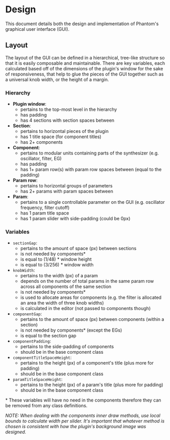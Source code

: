 # Design

This document details both the design and implementation of Phantom's graphical user interface (GUI).

## Layout

The layout of the GUI can be defined in a hierarchical, tree-like structure so that it is easily composable and maintainable. There are key variables, each calculated based off of the dimensions of the plugin's window for the sake of responsiveness, that help to glue the pieces of the GUI together such as a universal knob width, or the height of a margin.

### Hierarchy

- __Plugin window__:
    - pertains to the top-most level in the hierarchy
    - has padding
    - has 4 sections with section spaces between
- __Section__:
    - pertains to horizontal pieces of the plugin
    - has 1 title space (for component titles)
    - has 2+ components
- __Component__:
    - pertains to modular units containing parts of the synthesizer (e.g. oscillator, filter, EG)
    - has padding
    - has 1+ param row(s) with param row spaces between (equal to the padding)
- __Param row__:
    - pertains to horizontal groups of parameters 
    - has 2+ params with param spaces between
- __Param__:
    - pertains to a single controllable parameter on the GUI (e.g. oscillator frequency, filter cutoff)
    - has 1 param title space
    - has 1 param slider with side-padding (could be 0px)

### Variables

- `sectionGap`:
    - pertains to the amount of space (px) between sections
    - is not needed by components*
    - is equal to (1/48) * window height
    - is equal to (3/256) * window width
- `knobWidth`:
    - pertains to the width (px) of a param
    - depends on the number of total params in the same param row across all components of the same section
    - is not needed by components*
    - is used to allocate areas for components (e.g. the filter is allocated an area the width of three knob widths)
    - is calculated in the editor (not passed to components though)
- `componentGap`:
    - pertains to the amount of space (px) between components (within a section)
    - is not needed by components* (except the EGs)
    - is equal to the section gap
- `componentPadding`:
    - pertains to the side-padding of components
    - should be in the base component class
- `componentTitleSpaceHeight`:
    - pertains to the height (px) of a component's title (plus more for padding)
    - should be in the base component class
- `paramTitleSpaceHeight`:
    - pertains to the height (px) of a param's title (plus more for padding)
    - should be in the base component class

\* These variables will have no need in the components therefore they can be removed from any class definitions. 

_NOTE: When dealing with the components inner draw methods, use local bounds to calculate width per slider. It's important that whatever method is chosen is consistent with how the plugin's background image was designed._
